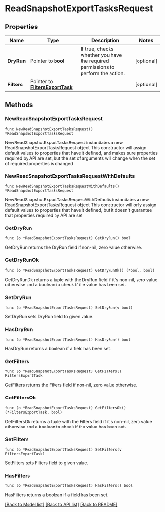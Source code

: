 # ReadSnapshotExportTasksRequest

## Properties

Name | Type | Description | Notes
------------ | ------------- | ------------- | -------------
**DryRun** | Pointer to **bool** | If true, checks whether you have the required permissions to perform the action. | [optional] 
**Filters** | Pointer to [**FiltersExportTask**](FiltersExportTask.md) |  | [optional] 

## Methods

### NewReadSnapshotExportTasksRequest

`func NewReadSnapshotExportTasksRequest() *ReadSnapshotExportTasksRequest`

NewReadSnapshotExportTasksRequest instantiates a new ReadSnapshotExportTasksRequest object
This constructor will assign default values to properties that have it defined,
and makes sure properties required by API are set, but the set of arguments
will change when the set of required properties is changed

### NewReadSnapshotExportTasksRequestWithDefaults

`func NewReadSnapshotExportTasksRequestWithDefaults() *ReadSnapshotExportTasksRequest`

NewReadSnapshotExportTasksRequestWithDefaults instantiates a new ReadSnapshotExportTasksRequest object
This constructor will only assign default values to properties that have it defined,
but it doesn't guarantee that properties required by API are set

### GetDryRun

`func (o *ReadSnapshotExportTasksRequest) GetDryRun() bool`

GetDryRun returns the DryRun field if non-nil, zero value otherwise.

### GetDryRunOk

`func (o *ReadSnapshotExportTasksRequest) GetDryRunOk() (*bool, bool)`

GetDryRunOk returns a tuple with the DryRun field if it's non-nil, zero value otherwise
and a boolean to check if the value has been set.

### SetDryRun

`func (o *ReadSnapshotExportTasksRequest) SetDryRun(v bool)`

SetDryRun sets DryRun field to given value.

### HasDryRun

`func (o *ReadSnapshotExportTasksRequest) HasDryRun() bool`

HasDryRun returns a boolean if a field has been set.

### GetFilters

`func (o *ReadSnapshotExportTasksRequest) GetFilters() FiltersExportTask`

GetFilters returns the Filters field if non-nil, zero value otherwise.

### GetFiltersOk

`func (o *ReadSnapshotExportTasksRequest) GetFiltersOk() (*FiltersExportTask, bool)`

GetFiltersOk returns a tuple with the Filters field if it's non-nil, zero value otherwise
and a boolean to check if the value has been set.

### SetFilters

`func (o *ReadSnapshotExportTasksRequest) SetFilters(v FiltersExportTask)`

SetFilters sets Filters field to given value.

### HasFilters

`func (o *ReadSnapshotExportTasksRequest) HasFilters() bool`

HasFilters returns a boolean if a field has been set.


[[Back to Model list]](../README.md#documentation-for-models) [[Back to API list]](../README.md#documentation-for-api-endpoints) [[Back to README]](../README.md)


